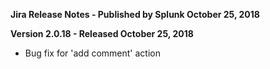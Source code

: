 **Jira Release Notes - Published by Splunk October 25, 2018**


**Version 2.0.18 - Released October 25, 2018**

* Bug fix for 'add comment' action
